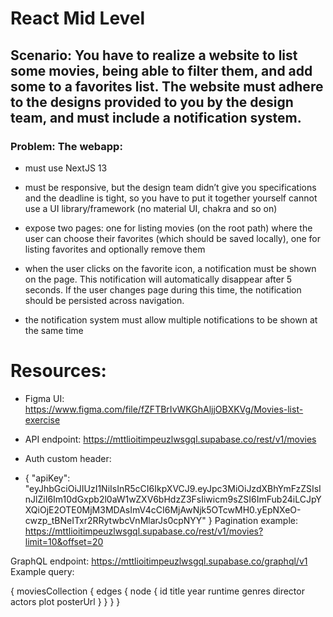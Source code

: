 # React Mid Level

## Scenario: You have to realize a website to list some movies, being able to filter them, and add some to a favorites list. The website must adhere to the designs provided to you by the design team, and must include a notification system.

### Problem: The webapp:

- must use NextJS 13

- must be responsive, but the design team didn’t give you specifications and the deadline is tight, so you have to put it together yourself
    cannot use a UI library/framework (no material UI, chakra and so on)

- expose two pages: one for listing movies (on the root path) where the user can choose their favorites (which should be saved locally), one for listing favorites and
    optionally remove them

- when the user clicks on the favorite icon, a notification must be shown on the page. This notification will automatically disappear after 5 seconds. If the user changes page 
    during this time, the notification should be persisted across navigation.

- the notification system must allow multiple notifications to be shown at the same time


# Resources:

- Figma UI: https://www.figma.com/file/fZFTBrIvWKGhAljjOBXKVg/Movies-list-exercise

- API endpoint: https://mttlioitimpeuzlwsgql.supabase.co/rest/v1/movies

- Auth custom header:

- { "apiKey": "eyJhbGciOiJIUzI1NiIsInR5cCI6IkpXVCJ9.eyJpc3MiOiJzdXBhYmFzZSIsInJlZiI6Im10dGxpb2l0aW1wZXV6bHdzZ3FsIiwicm9sZSI6ImFub24iLCJpYXQiOjE2OTE0MjM3MDAsImV4cCI6MjAwNjk5OTcwMH0.yEpNXeO-cwzp_tBNeITxr2RRytwbcVnMlarJs0cpNYY" }
Pagination example: https://mttlioitimpeuzlwsgql.supabase.co/rest/v1/movies?limit=10&offset=20



GraphQL endpoint: https://mttlioitimpeuzlwsgql.supabase.co/graphql/v1
Example query:

{
  moviesCollection {
    edges {
      node {
        id
        title
        year
        runtime
        genres
        director
        actors
        plot
        posterUrl
      }
    }
  }
}